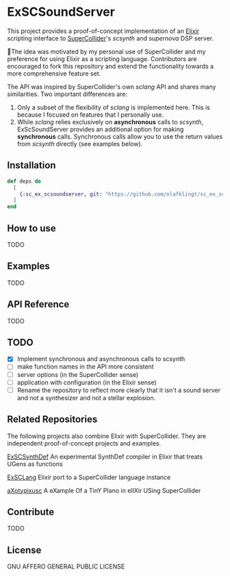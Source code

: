 # ExSCSoundServer

This project provides a proof-of-concept implementation of an [Elixir](https://elixir-lang.org/) scripting interface to [SuperCollider](https://supercollider.github.io/)'s *scsynth* and *supernova* DSP server.

🌴The idea was motivated by my personal use of SuperCollider and my preference for using Elixir as a scripting language. Contributors are encouraged to fork this repository and extend the functionality towards a more comprehensive feature set.

The API was inspired by SuperCollider's own *sclang* API and shares many similarities. Two important differences are:
1. Only a subset of the flexibility of *sclang* is implemented here. This is because I focused on features that I personally use.
2. While *sclang* relies exclusively on **asynchronous** calls to *scsynth*, ExScSoundServer provides an additional option for making **synchronous** calls. Synchronous calls allow you to use the return values from *scsynth* directly (see examples below).


## Installation

```elixir
def deps do
  [
    {:sc_ex_scsoundserver, git: "https://github.com/olafklingt/sc_ex_scsoundserver"}
  ]
end
```

## How to use

TODO

## Examples

TODO

## API Reference

TODO

## TODO

- [x] Implement synchronous and asynchronous calls to scsynth
- [ ] make function names in the API more consistent
- [ ] server options (in the SuperCollider sense)
- [ ] application with configuration (in the Elixir sense)
- [ ] Rename the repository to reflect more clearly that it isn't a sound server and not a synthesizer and not a stellar explosion.

## Related Repositories

The following projects also combine Elixir with SuperCollider. They are independent proof-of-concept projects and examples.

[ExSCSynthDef](https://github.com/olafklingt/sc_ex_synthdef)
An experimental SynthDef compiler in Elixir that treats UGens as functions

[ExSCLang](https://github.com/olafklingt/sc_ex_sclang)
Elixir port to a SuperCollider language instance

[aXotypixusc](https://github.com/olafklingt/axotypixusc)
A eXample Of a TinY PIano in elIXir USing SuperCollider


## Contribute

TODO

## License

GNU AFFERO GENERAL PUBLIC LICENSE
